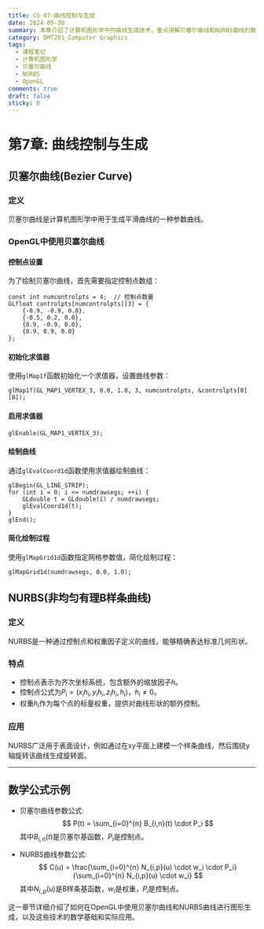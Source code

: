 ```yaml
---
title: CG-07-曲线控制与生成
date: 2024-05-30
summary: 本章介绍了计算机图形学中的曲线生成技术，重点讲解贝塞尔曲线和NURBS曲线的数学原理、控制点设置以及在OpenGL中的具体实现方法。
category: DMT201_Computer Graphics
tags:
  - 课程笔记
  - 计算机图形学
  - 贝塞尔曲线
  - NURBS
  - OpenGL
comments: true
draft: false
sticky: 0
---
```

# 第7章: 曲线控制与生成

## 贝塞尔曲线(Bezier Curve)

### 定义
贝塞尔曲线是计算机图形学中用于生成平滑曲线的一种参数曲线。

### OpenGL中使用贝塞尔曲线
#### 控制点设置
为了绘制贝塞尔曲线，首先需要指定控制点数组：
```plaintext
const int numcontrolpts = 4;  // 控制点数量
GLfloat controlpts[numcontrolpts][3] = {
    {-0.9, -0.9, 0.0},
    {-0.5, 0.2, 0.0},
    {0.9, -0.9, 0.0},
    {0.9, 0.9, 0.0}
};
```
#### 初始化求值器
使用`glMap1f`函数初始化一个求值器，设置曲线参数：
```plaintext
glMap1f(GL_MAP1_VERTEX_3, 0.0, 1.0, 3, numcontrolpts, &controlpts[0][0]);
```
#### 启用求值器
```plaintext
glEnable(GL_MAP1_VERTEX_3);
```
#### 绘制曲线
通过`glEvalCoord1d`函数使用求值器绘制曲线：
```plaintext
glBegin(GL_LINE_STRIP);
for (int i = 0; i <= numdrawsegs; ++i) {
    GLdouble t = GLdouble(i) / numdrawsegs;
    glEvalCoord1d(t);
}
glEnd();
```
#### 简化绘制过程
使用`glMapGrid1d`函数指定网格参数值，简化绘制过程：
```plaintext
glMapGrid1d(numdrawsegs, 0.0, 1.0);
```

## NURBS(非均匀有理B样条曲线)

### 定义
NURBS是一种通过控制点和权重因子定义的曲线，能够精确表达标准几何形状。

### 特点
- 控制点表示为齐次坐标系统，包含额外的缩放因子$h$。
- 控制点公式为$P_i = (x_i h_i, y_i h_i, z_i h_i, h_i)$，$h_i \neq 0$。
- 权重$h_i$作为每个点的标量权重，提供对曲线形状的额外控制。

### 应用
NURBS广泛用于表面设计，例如通过在xy平面上建模一个样条曲线，然后围绕y轴旋转该曲线生成旋转面。

---

## 数学公式示例
- 贝塞尔曲线参数公式:
  $$ P(t) = \sum_{i=0}^{n} B_{i,n}(t) \cdot P_i $$
  其中$B_{i,n}(t)$是贝塞尔基函数，$P_i$是控制点。

- NURBS曲线参数公式:
  $$ C(u) = \frac{\sum_{i=0}^{n} N_{i,p}(u) \cdot w_i \cdot P_i}{\sum_{i=0}^{n} N_{i,p}(u) \cdot w_i} $$
  其中$N_{i,p}(u)$是B样条基函数，$w_i$是权重，$P_i$是控制点。

这一章节详细介绍了如何在OpenGL中使用贝塞尔曲线和NURBS曲线进行图形生成，以及这些技术的数学基础和实际应用。